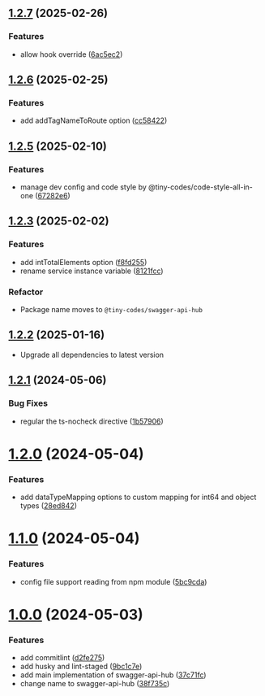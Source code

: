 ## [1.2.7](https://github.com/shijistar/swagger-api-hub/compare/v1.2.6...v1.2.7) (2025-02-26)

### Features

- allow hook override ([6ac5ec2](https://github.com/shijistar/swagger-api-hub/commit/6ac5ec2ef80f450cfeec28afbd8cce47fe9530f1))

## [1.2.6](https://github.com/shijistar/swagger-api-hub/compare/v1.2.5...v1.2.6) (2025-02-25)

### Features

- add addTagNameToRoute option ([cc58422](https://github.com/shijistar/swagger-api-hub/commit/cc5842207a712dc56277d94f2f8693e16b6f1312))

## [1.2.5](https://github.com/shijistar/swagger-api-hub/compare/v1.2.3_tinycodes...v1.2.5) (2025-02-10)

### Features

- manage dev config and code style by @tiny-codes/code-style-all-in-one ([67282e6](https://github.com/shijistar/swagger-api-hub/commit/67282e64b73b59266e702b8052ea6a662e22c6f8))

## [1.2.3](https://github.com/shijistar/swagger-api-hub/compare/1.2.2...1.2.3) (2025-02-02)

### Features

- add intTotalElements option ([f8fd255](https://github.com/shijistar/swagger-api-hub/commit/f8fd25502fb2ea2ecbadeb029151f829a84920e6))
- rename service instance variable ([8121fcc](https://github.com/shijistar/swagger-api-hub/commit/8121fcc2e537123d25a72d8b33725e23422dc021))

### Refactor

- Package name moves to `@tiny-codes/swagger-api-hub`

## [1.2.2](https://github.com/shijistar/swagger-api-hub/compare/1.2.1...1.2.2) (2025-01-16)

- Upgrade all dependencies to latest version

## [1.2.1](https://github.com/shijistar/swagger-api-hub/compare/v1.2.0...v1.2.1) (2024-05-06)

### Bug Fixes

- regular the ts-nocheck directive ([1b57906](https://github.com/shijistar/swagger-api-hub/commit/1b579068d6fb3ff5285e2f4cfec80705ef581f55))

# [1.2.0](https://github.com/shijistar/swagger-api-hub/compare/v1.1.0...v1.2.0) (2024-05-04)

### Features

- add dataTypeMapping options to custom mapping for int64 and object types ([28ed842](https://github.com/shijistar/swagger-api-hub/commit/28ed842fd8f8a7a444abcbf37acaa6999a8a3dc1))

# [1.1.0](https://github.com/shijistar/swagger-api-hub/compare/v1.0.0...v1.1.0) (2024-05-04)

### Features

- config file support reading from npm module ([5bc9cda](https://github.com/shijistar/swagger-api-hub/commit/5bc9cdae5985099fbda60255e36b0ae202575579))

# [1.0.0](https://github.com/shijistar/swagger-api-hub/compare/37c71fc1a934ad901c6de7da68bc145e2d12817d...v1.0.0) (2024-05-03)

### Features

- add commitlint ([d2fe275](https://github.com/shijistar/swagger-api-hub/commit/d2fe275d8296913a395eefdd53974722aa74af90))
- add husky and lint-staged ([9bc1c7e](https://github.com/shijistar/swagger-api-hub/commit/9bc1c7ef913ee079a7acff05ef6e50abc9b9016c))
- add main implementation of swagger-api-hub ([37c71fc](https://github.com/shijistar/swagger-api-hub/commit/37c71fc1a934ad901c6de7da68bc145e2d12817d))
- change name to swagger-api-hub ([38f735c](https://github.com/shijistar/swagger-api-hub/commit/38f735cf19f903ddb47d331a1d11df2e9fc4e8b2))
